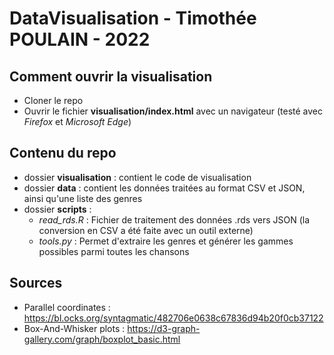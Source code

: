 # DataVisualisation - Timothée POULAIN - 2022

## Comment ouvrir la visualisation
 - Cloner le repo
 - Ouvrir le fichier **visualisation/index.html** avec un navigateur (testé avec *Firefox* et *Microsoft Edge*)
 
## Contenu du repo
- dossier **visualisation** : contient le code de visualisation
 - dossier **data** : contient les données traitées au format CSV et JSON, ainsi qu'une liste des genres
 - dossier **scripts** :
    - *read_rds.R* : Fichier de traitement des données .rds vers JSON (la conversion en CSV a été faite avec un outil externe)
    - *tools.py* : Permet d'extraire les genres et générer les gammes possibles parmi toutes les chansons
    
## Sources
- Parallel coordinates : https://bl.ocks.org/syntagmatic/482706e0638c67836d94b20f0cb37122
- Box-And-Whisker plots : https://d3-graph-gallery.com/graph/boxplot_basic.html
